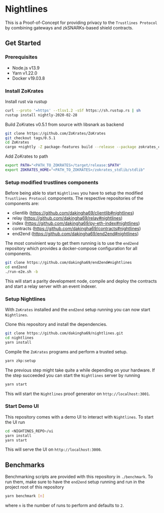 # Nightlines
This is a Proof-of-Concept for providing privacy to the `Trustlines Protocol` by combining gateways and zkSNARKs-based shield contracts.

## Get Started

### Prerequisites
- Node.js v13.9
- Yarn v1.22.0
- Docker v19.03.8

### Install ZoKrates
Install rust via rustup
```bash
curl --proto '=https' --tlsv1.2 -sSf https://sh.rustup.rs | sh
rustup install nightly-2020-02-28
```
Build ZoKrates v0.5.1 from source with libsnark as backend
```bash
git clone https://github.com/ZoKrates/ZoKrates
git checkout tags/0.5.1
cd ZoKrates
cargo +nightly -Z package-features build --release --package zokrates_cli --features="libsnark"
``` 
Add ZoKrates to path 
```bash
export PATH="<PATH_TO_ZOKRATES>/target/release:$PATH"
export ZOKRATES_HOME="<PATH_TO_ZOKRATES>/zokrates_stdlib/stdlib"
```

### Setup modified trustlines components
Before being able to start `Nightlines` you have to setup the modified `Trustlines Protocol` components.
The respective repositories of the components are:
- clientlib (https://github.com/dakingha69/clientlib#nightlines)
- relay (https://github.com/dakingha69/relay#nightlines)
- index (https://github.com/dakingha69/py-eth-index#nightlines)
- contracts (https://github.com/dakingha69/contracts#nightlines)
- end2end (https://github.com/dakingha69/end2end#nightlines)

The most convinient way to get them running is to use the `end2end` repository which provides a docker-compose configuration for all components.
```bash
git clone https://github.com/dakingha69/end2end#nightlines
cd end2end
./run-e2e.sh -b
```
This will start a parity development node, compile and deploy the contracts and start a relay server with an event indexer.

### Setup Nightlines
With `ZoKrates` installed and the `end2end` setup running you can now start `Nightlines`.

Clone this repository and install the dependencies.
```bash
git clone https://github.com/dakingha69/nightlines.git
cd nightlines
yarn install
```
Compile the `ZoKrates` programs and perform a trusted setup.
```bash
yarn zkp:setup
```
The previous step might take quite a while depending on your hardware.
If the step succeeded you can start the `Nightlines` server by running
```bash
yarn start
```
This will start the `Nightlines` proof generator on `http://localhost:3001`.

### Start Demo UI
This repository comes with a demo UI to interact with `Nightlines`.
To start the UI run
```bash
cd <NIGHTINES_REPO>/ui
yarn install
yarn start
```
This will serve the UI on `http://localhost:3000`.

## Benchmarks
Benchmarking scripts are provided with this repository in `./benchmark`.
To run them, make sure to have the `end2end` setup running and run in the project root of this repository
```bash
yarn benchmark [n]
```
where `n` is the number of runs to perform and defaults to `2`.
